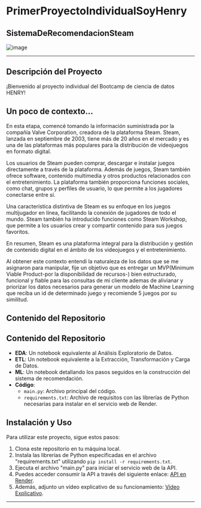 # PrimerProyectoIndividualSoyHenry
## SistemaDeRecomendacionSteam

![image](https://github.com/AndresMozo1/HenryPIOne/assets/76072127/c9e82398-9f68-4ef3-8d5f-db05e3dbf2df)


---

## Descripción del Proyecto

¡Bienvenido al proyecto individual del Bootcamp de ciencia de datos HENRY!

## Un poco de contexto...

En esta etapa, comencé tomando la información suministrada por la compañía Valve Corporation, creadora de la plataforma Steam. Steam, lanzada en septiembre de 2003, tiene más de 20 años en el mercado y es una de las plataformas más populares para la distribución de videojuegos en formato digital.

Los usuarios de Steam pueden comprar, descargar e instalar juegos directamente a través de la plataforma. Además de juegos, Steam también ofrece software, contenido multimedia y otros productos relacionados con el entretenimiento. La plataforma también proporciona funciones sociales, como chat, grupos y perfiles de usuario, lo que permite a los jugadores conectarse entre sí.

Una característica distintiva de Steam es su enfoque en los juegos multijugador en línea, facilitando la conexión de jugadores de todo el mundo. Steam también ha introducido funciones como Steam Workshop, que permite a los usuarios crear y compartir contenido para sus juegos favoritos.

En resumen, Steam es una plataforma integral para la distribución y gestión de contenido digital en el ámbito de los videojuegos y el entretenimiento.

Al obtener este contexto entendi la naturaleza de los datos que se me asignaron para manipular, fije un objetivo que es entregar un MVP(Minimum Viable Product-por la disponibilidad de recursos-) bien estructurado, funcional y fiable para las consultas de mi cliente ademas de alivianar y priorizar los datos necesarios para generar un modelo de Machine Learning que reciba un id de determinado juego y recomiende 5 juegos por su similitud.

## Contenido del Repositorio

## Contenido del Repositorio

- **EDA**: Un notebook equivalente al Análisis Exploratorio de Datos.
- **ETL**: Un notebook equivalente a la Extracción, Transformación y Carga de Datos.
- **ML**: Un notebook detallando los pasos seguidos en la construcción del sistema de recomendación.
- **Código**: 
  - `main.py`: Archivo principal del código.
  - `requirements.txt`: Archivo de requisitos con las librerías de Python necesarias para instalar en el servicio web de Render.


## Instalación y Uso

Para utilizar este proyecto, sigue estos pasos:

1. Clona este repositorio en tu máquina local.
2. Instala las librerías de Python especificadas en el archivo "requirements.txt" utilizando `pip install -r requirements.txt`.
3. Ejecuta el archivo "main.py" para iniciar el servicio web de la API.
4. Puedes acceder consumir la API a través del siguiente enlace: [API en Render](https://henrypione.onrender.com/docs#/).
5. Además, adjunto un vídeo explicativo de su funcionamiento: [Vídeo Explicativo](https://youtu.be/gLeUPkn1pl0?si=DfqIp4WfsR_4V5t7).



---
